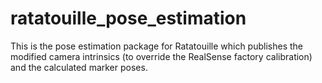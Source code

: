 # ratatouille_pose_estimation
This is the pose estimation package for Ratatouille which publishes the modified camera intrinsics (to override the RealSense factory calibration) and the calculated marker poses.
